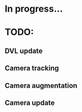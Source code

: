 # In progress...


# TODO:

## DVL update

## Camera tracking

## Camera augmentation

## Camera update


